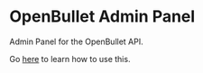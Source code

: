 # OpenBullet Admin Panel
Admin Panel for the OpenBullet API.

Go [here](https://openbullet.github.io/remote.html) to learn how to use this.
